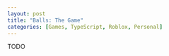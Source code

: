 ```yaml
---
layout: post
title: "Balls: The Game"
categories: [Games, TypeScript, Roblox, Personal]
---
```


TODO